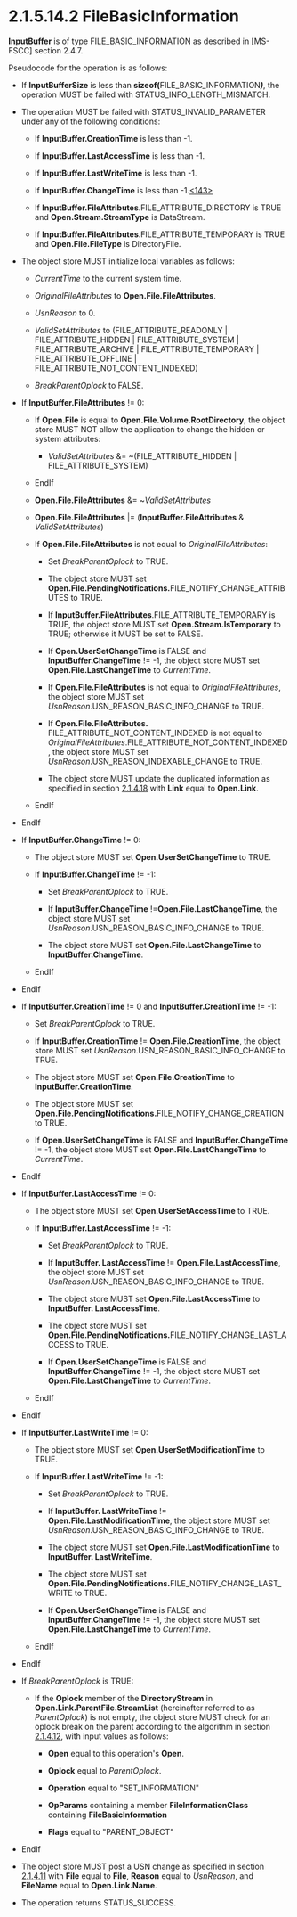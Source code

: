 <html dir="LTR" xmlns:mshelp="http://msdn.microsoft.com/mshelp" xmlns:ddue="http://ddue.schemas.microsoft.com/authoring/2003/5" xmlns:xlink="http://www.w3.org/1999/xlink" xmlns:tool="http://www.microsoft.com/tooltip">
    <head>
        <meta http-equiv="Content-Type" content="text/html; CHARSET=utf-8"></meta>
        <meta name="save" content="history"></meta>
        <title>2.1.5.14.2 FileBasicInformation</title>
        <xml>
            <mshelp:toctitle title="2.1.5.14.2 FileBasicInformation"></mshelp:toctitle>
            <mshelp:rltitle title="[MS-FSA]: FileBasicInformation"></mshelp:rltitle>
            <mshelp:keyword index="A" term="a36513b4-73c8-4888-ad29-8f3a196567e8"></mshelp:keyword>
            <mshelp:attr name="DCSext.ContentType" value="open specification"></mshelp:attr>
            <mshelp:attr name="AssetID" value="a36513b4-73c8-4888-ad29-8f3a196567e8"></mshelp:attr>
            <mshelp:attr name="TopicType" value="kbRef"></mshelp:attr>
            <mshelp:attr name="DCSext.Title" value="[MS-FSA]: FileBasicInformation" />
        </xml>
    </head>
    <body>
        <div id="header">
            <h1 class="heading">2.1.5.14.2 FileBasicInformation</h1>
        </div>
        <div id="mainSection">
            <div id="mainBody">
                <div id="allHistory" class="saveHistory"></div>
                <div id="sectionSection0" class="section" name="collapseableSection">
                    

<p><b>InputBuffer</b> is of type FILE_BASIC_INFORMATION as
described in <mshelp:link keywords="efbfe127-73ad-4140-9967-ec6500e66d5e" tabindex="0">[MS-FSCC]</mshelp:link>
section <mshelp:link keywords="16023025-8a78-492f-8b96-c873b042ac50" tabindex="0">2.4.7</mshelp:link>.</p>

<p>Pseudocode for the operation is as follows:</p>

<ul><li><p><span><span> 
</span></span>If <b>InputBufferSize</b> is less than <b>sizeof(</b>FILE_BASIC_INFORMATION<b><i>)</i></b>,
the operation MUST be failed with STATUS_INFO_LENGTH_MISMATCH.</p>

</li><li><p><span><span> 
</span></span>The operation MUST be failed with STATUS_INVALID_PARAMETER under
any of the following conditions:</p>

<ul><li><p><span><span>  </span></span>If <b>InputBuffer.CreationTime</b>
is less than -1.</p>

</li><li><p><span><span>  </span></span>If <b>InputBuffer.LastAccessTime</b>
is less than -1.</p>

</li><li><p><span><span>  </span></span>If <b>InputBuffer.LastWriteTime</b>
is less than -1.</p>

</li><li><p><span><span>  </span></span>If <b>InputBuffer.ChangeTime</b>
is less than -1.<a id="Appendix_A_Target_143"></a><a href="4e3695bd-7574-4f24-a223-b4679c065b63.md#Appendix_A_143" aria-label="Product behavior note 143">&lt;143&gt;</a></p>

</li><li><p><span><span>  </span></span>If <b>InputBuffer.FileAttributes</b>.FILE_ATTRIBUTE_DIRECTORY
is TRUE and <b>Open.Stream.StreamType</b> is DataStream.</p>

</li><li><p><span><span>  </span></span>If <b>InputBuffer.FileAttributes</b>.FILE_ATTRIBUTE_TEMPORARY
is TRUE and <b>Open.File.FileType</b> is DirectoryFile.</p>

</li></ul></li><li><p><span><span> 
</span></span>The object store MUST initialize local variables as follows:</p>

<ul><li><p><span><span>  </span></span><i>CurrentTime</i>
to the current system time.</p>

</li><li><p><span><span>  </span></span><i>OriginalFileAttributes</i>
to <b>Open.File.FileAttributes</b>.</p>

</li><li><p><span><span>  </span></span><i>UsnReason</i>
to 0.</p>

</li><li><p><span><span>  </span></span><i>ValidSetAttributes</i>
to (FILE_ATTRIBUTE_READONLY | FILE_ATTRIBUTE_HIDDEN | FILE_ATTRIBUTE_SYSTEM |
FILE_ATTRIBUTE_ARCHIVE | FILE_ATTRIBUTE_TEMPORARY | FILE_ATTRIBUTE_OFFLINE |
FILE_ATTRIBUTE_NOT_CONTENT_INDEXED)</p>

</li><li><p><span><span>  </span></span><i>BreakParentOplock</i>
to FALSE.</p>

</li></ul></li><li><p><span><span> 
</span></span>If <b>InputBuffer.FileAttributes</b> != 0:</p>

<ul><li><p><span><span>  </span></span>If <b>Open.File</b>
is equal to <b>Open.File.Volume.RootDirectory</b>, the object store MUST NOT
allow the application to change the hidden or system attributes:</p>

<ul><li><p><span><span> 
</span></span><i>ValidSetAttributes</i> &amp;= ~(FILE_ATTRIBUTE_HIDDEN |
FILE_ATTRIBUTE_SYSTEM)</p>

</li></ul></li><li><p><span><span>  </span></span>EndIf</p>

</li><li><p><span><span>  </span></span><b>Open.File.FileAttributes</b>
&amp;= ~<i>ValidSetAttributes</i></p>

</li><li><p><span><span>  </span></span><b>Open.File.FileAttributes</b>
|= (<b>InputBuffer.FileAttributes</b> &amp; <i>ValidSetAttributes</i>)</p>

</li><li><p><span><span>  </span></span>If <b>Open.File.FileAttributes</b>
is not equal to <i>OriginalFileAttributes</i>:</p>

<ul><li><p><span><span> 
</span></span>Set <i>BreakParentOplock</i> to TRUE.</p>

</li><li><p><span><span> 
</span></span>The object store MUST set <b>Open.File.PendingNotifications.</b>FILE_NOTIFY_CHANGE_ATTRIBUTES
to TRUE.</p>

</li><li><p><span><span> 
</span></span>If <b>InputBuffer.FileAttributes</b>.FILE_ATTRIBUTE_TEMPORARY is
TRUE, the object store MUST set <b>Open.Stream.IsTemporary</b> to TRUE;
otherwise it MUST be set to FALSE.</p>

</li><li><p><span><span> 
</span></span>If <b>Open.UserSetChangeTime</b> is FALSE and <b>InputBuffer.ChangeTime</b>
!= -1, the object store MUST set <b>Open.File.LastChangeTime</b> to <i>CurrentTime</i>.</p>

</li><li><p><span><span> 
</span></span>If <b>Open.File.FileAttributes</b> is not equal to <i>OriginalFileAttributes</i>,
the object store MUST set <i>UsnReason</i>.USN_REASON_BASIC_INFO_CHANGE to
TRUE.</p>

</li><li><p><span><span> 
</span></span>If <b>Open.File.FileAttributes.</b> FILE_ATTRIBUTE_NOT_CONTENT_INDEXED
is not equal to <i>OriginalFileAttributes</i>.FILE_ATTRIBUTE_NOT_CONTENT_INDEXED,
the object store MUST set <i>UsnReason</i>.USN_REASON_INDEXABLE_CHANGE to TRUE.</p>

</li><li><p><span><span> 
</span></span>The object store MUST update the duplicated information as
specified in section <a href="7e375703-5641-48f3-b844-c2ef1ee70461.md">2.1.4.18</a>
with <b>Link</b> equal to <b>Open.Link</b>.</p>

</li></ul></li><li><p><span><span>  </span></span>EndIf</p>

</li></ul></li><li><p><span><span> 
</span></span>EndIf</p>

</li><li><p><span><span> 
</span></span>If <b>InputBuffer.ChangeTime</b> != 0:</p>

<ul><li><p><span><span>  </span></span>The
object store MUST set <b>Open.UserSetChangeTime</b> to TRUE.</p>

</li><li><p><span><span>  </span></span>If <b>InputBuffer.ChangeTime</b>
!= -1:</p>

<ul><li><p><span><span> 
</span></span>Set <i>BreakParentOplock</i> to TRUE.</p>

</li><li><p><span><span> 
</span></span>If <b>InputBuffer.ChangeTime</b> !=<b>Open.File.LastChangeTime</b>,
the object store MUST set <i>UsnReason</i>.USN_REASON_BASIC_INFO_CHANGE to
TRUE.</p>

</li><li><p><span><span> 
</span></span>The object store MUST set <b>Open.File.LastChangeTime</b> to <b>InputBuffer.ChangeTime</b>.</p>

</li></ul></li><li><p><span><span>  </span></span>EndIf</p>

</li></ul></li><li><p><span><span> 
</span></span>EndIf</p>

</li><li><p><span><span> 
</span></span>If <b>InputBuffer.CreationTime</b> != 0 and <b>InputBuffer.CreationTime</b>
!= -1:</p>

<ul><li><p><span><span>  </span></span>Set
<i>BreakParentOplock</i> to TRUE.</p>

</li><li><p><span><span>  </span></span>If <b>InputBuffer.CreationTime</b>
!= <b>Open.File.CreationTime</b>, the object store MUST set <i>UsnReason</i>.USN_REASON_BASIC_INFO_CHANGE
to TRUE.</p>

</li><li><p><span><span>  </span></span>The
object store MUST set <b>Open.File.CreationTime</b> to <b>InputBuffer.CreationTime</b>.</p>

</li><li><p><span><span>  </span></span>The
object store MUST set <b>Open.File.PendingNotifications.</b>FILE_NOTIFY_CHANGE_CREATION
to TRUE.</p>

</li><li><p><span><span>  </span></span>If <b>Open.UserSetChangeTime</b>
is FALSE and <b>InputBuffer.ChangeTime</b> != -1, the object store MUST set <b>Open.File.LastChangeTime</b>
to <i>CurrentTime</i>.</p>

</li></ul></li><li><p><span><span> 
</span></span>EndIf</p>

</li><li><p><span><span> 
</span></span>If <b>InputBuffer.LastAccessTime</b> != 0:</p>

<ul><li><p><span><span>  </span></span>The
object store MUST set <b>Open.UserSetAccessTime</b> to TRUE.</p>

</li><li><p><span><span>  </span></span>If <b>InputBuffer.LastAccessTime</b>
!= -1:</p>

<ul><li><p><span><span> 
</span></span>Set <i>BreakParentOplock</i> to TRUE.</p>

</li><li><p><span><span> 
</span></span>If <b>InputBuffer. LastAccessTime</b> != <b>Open.File.LastAccessTime</b>,
the object store MUST set <i>UsnReason</i>.USN_REASON_BASIC_INFO_CHANGE to
TRUE.</p>

</li><li><p><span><span> 
</span></span>The object store MUST set <b>Open.File.LastAccessTime</b> to <b>InputBuffer.
LastAccessTime</b>.</p>

</li><li><p><span><span> 
</span></span>The object store MUST set <b>Open.File.PendingNotifications.</b>FILE_NOTIFY_CHANGE_LAST_ACCESS
to TRUE.</p>

</li><li><p><span><span> 
</span></span>If <b>Open.UserSetChangeTime</b> is FALSE and <b>InputBuffer.ChangeTime</b>
!= -1, the object store MUST set <b>Open.File.LastChangeTime</b> to <i>CurrentTime</i>.</p>

</li></ul></li><li><p><span><span>  </span></span>EndIf</p>

</li></ul></li><li><p><span><span> 
</span></span>EndIf</p>

</li><li><p><span><span> 
</span></span>If <b>InputBuffer.LastWriteTime</b> != 0:</p>

<ul><li><p><span><span>  </span></span>The
object store MUST set <b>Open.UserSetModificationTime</b> to TRUE.</p>

</li><li><p><span><span>  </span></span>If <b>InputBuffer.LastWriteTime</b>
!= -1:</p>

<ul><li><p><span><span> 
</span></span>Set <i>BreakParentOplock</i> to TRUE.</p>

</li><li><p><span><span> 
</span></span>If <b>InputBuffer. LastWriteTime</b> != <b>Open.File.LastModificationTime</b>,
the object store MUST set <i>UsnReason</i>.USN_REASON_BASIC_INFO_CHANGE to
TRUE.</p>

</li><li><p><span><span> 
</span></span>The object store MUST set <b>Open.File.LastModificationTime</b>
to <b>InputBuffer. LastWriteTime</b>.</p>

</li><li><p><span><span> 
</span></span>The object store MUST set <b>Open.File.PendingNotifications.</b>FILE_NOTIFY_CHANGE_LAST_WRITE
to TRUE.</p>

</li><li><p><span><span> 
</span></span>If <b>Open.UserSetChangeTime</b> is FALSE and <b>InputBuffer.ChangeTime</b>
!= -1, the object store MUST set <b>Open.File.LastChangeTime</b> to <i>CurrentTime</i>.</p>

</li></ul></li><li><p><span><span>  </span></span>EndIf</p>

</li></ul></li><li><p><span><span> 
</span></span>EndIf</p>

</li><li><p><span><span> 
</span></span>If <i>BreakParentOplock</i> is TRUE:</p>

<ul><li><p><span><span>  </span></span>If
the <b>Oplock</b> member of the <b>DirectoryStream</b> in <b>Open.Link.ParentFile.StreamList</b>
(hereinafter referred to as <i>ParentOplock</i>) is not empty, the object store
MUST check for an oplock break on the parent according to the algorithm in
section <a href="306239fb-cb60-49fe-b293-df4d1a5f757a.md">2.1.4.12</a>, with
input values as follows:</p>

<ul><li><p><span><span> 
</span></span><b>Open</b> equal to this operation's <b>Open</b>.</p>

</li><li><p><span><span> 
</span></span><b>Oplock</b> equal to <i>ParentOplock</i>.</p>

</li><li><p><span><span> 
</span></span><b>Operation</b> equal to &quot;SET_INFORMATION&quot;</p>

</li><li><p><span><span> 
</span></span><b>OpParams</b> containing a member <b>FileInformationClass</b>
containing <b>FileBasicInformation</b></p>

</li><li><p><span><span> 
</span></span><b>Flags</b> equal to &quot;PARENT_OBJECT&quot; </p>

</li></ul></li></ul></li><li><p><span><span> 
</span></span>EndIf</p>

</li><li><p><span><span> 
</span></span>The object store MUST post a USN change as specified in section <a href="2c897c5e-b29e-464d-825f-565ff587f7f1.md">2.1.4.11</a> with <b>File</b>
equal to <b>File</b>, <b>Reason</b> equal to <i>UsnReason</i>, and <b>FileName</b>
equal to <b>Open.Link.Name</b>.</p>

</li><li><p><span><span> 
</span></span>The operation returns STATUS_SUCCESS.</p>

</li></ul>
                </div>
            </div>
        </div>
    </body>
</html>